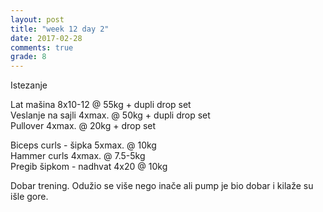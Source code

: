 ```yaml
---
layout: post
title: "week 12 day 2"
date: 2017-02-28
comments: true
grade: 8
---
```


Istezanje

Lat mašina 8x10-12 @ 55kg + dupli drop set   
Veslanje na sajli 4xmax. @ 50kg + dupli drop set    
Pullover 4xmax. @ 20kg + drop set   

Biceps curls - šipka 5xmax. @ 10kg   
Hammer curls 4xmax. @ 7.5-5kg    
Pregib šipkom - nadhvat 4x20 @ 10kg  

Dobar trening. Odužio se više nego inače ali pump je bio dobar i kilaže su išle gore.

